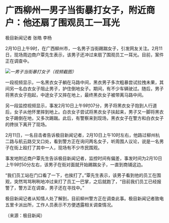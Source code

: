 # 广西柳州一男子当街暴打女子，附近商户：他还扇了围观员工一耳光

极目新闻记者 张皓 李杨

2月10日上午9时，在广西柳州市，一名男子当街踢踹女子，引发网友关注。2月11日，现场周边商户覃先生表示，该男子还冲过来扇了围观员工一耳光。目前，案件正在调查中。

![](https://inews.gtimg.com/newsapp_bt/0/15658055744/1000)_一男子当街暴打女子（视频截图）_

一段视频显示，一名黑衣女子躺在马路中间，黑衣男子多次粗暴尝试拉拽未果，其间另一名白衣女子阻止男子，护住倒地女子。期间，有不少车辆驶过。随后，男子将黑衣女子抱起，中途女子又摔在地上，最终黑衣女子被带离马路中间。

另一段监控视频显示，事发2月10日上午9时07分，男子将黑衣女子抱到人行道后，女子从他怀里摔到地上。白衣女子尝试将黑衣女子扶起来，男子又一脚将黑衣女子踢倒在地，又多次踢踹。此后，有警察来到现场，黑衣女子在警方和白衣女子的搀扶下离开了现场。

2月11日，一名目击者告诉极目新闻记者，2月10日上午10时左右，他路过柳州杭二路与航云路交叉口处，看到警方正在询问两名女子，听周围人议论，说是一名男子在街上殴打了其中一人，现场有不少市民围观。

事发地附近商户覃先生告诉极目新闻记者，监控时间有偏差，事发时间为2月10日上午9时50分左右，该男子在街对面就开始踢踹女子，一直到商铺这边。

“我们员工站在门口看了一下，也挨打了。”覃先生表示，该男子看到他的员工在围观，突然骂骂咧咧地冲过来打了员工一巴掌，之后就跑了，“目前我们员工已经报警了，警方正在调查，男子还在寻找中。”

极目新闻记者从知情人处了解到，目前柳州警方正在调查此事。极目新闻记者致电五里卡派出所，工作人员表示不方便透露相关调查情况。

（来源：极目新闻）

